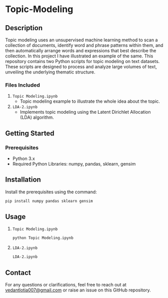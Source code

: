 # Topic-Modeling

## Description
Topic modeling uses an unsupervised machine learning method to scan a collection of documents, identify word and phrase patterns within them, and then automatically arrange words and expressions that best describe the collection. In this project I have illustrated an example of the same. This repository contains two Python scripts for topic modeling on text datasets. These scripts are designed to process and analyze large volumes of text, unveiling the underlying thematic structure.

### Files Included
1. `Topic Modeling.ipynb`
   - Topic modeling example to illustrate the whole idea about the topic. 
2. `LDA-2.ipynb`
    - Implements topic modeling using the Latent Dirichlet Allocation (LDA) algorithm.

## Getting Started

### Prerequisites
- Python 3.x
- Required Python Libraries: numpy, pandas, sklearn, gensim

## Installation

Install the prerequisites using the command:
```bash
pip install numpy pandas sklearn gensim
```

## Usage 
1. `Topic Modeling.ipynb`
    ```bash
    python Topic Modeling.ipynb
    ```
2. `LDA-2.ipynb`
    ```bash
    LDA-2.ipynb
    ```

## Contact
For any questions or clarifications, feel free to reach out at vedantlotia007@gmail.com or raise an issue on this GitHub repository.

